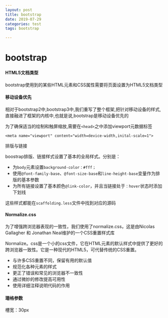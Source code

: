 ```yaml
---
layout: post
title: bootstrap
date: 2019-07-29
categories: test
tags: bootstrap

---
```


# bootstrap

#### HTML5文档类型

bootstrap使用到的某些HTML元素和CSS属性需要将页面设置为HTML5文档类型

#### 移动设备优先

相对于bootstrap2中,bootstrap3中,我们重写了整个框架,把针对移动设备的样式,直接融进了框架的内核中,也就是说,bootstrap是移动设备优先的

为了确保适当的绘制和触屏缩放,需要在`<head>`之中添加viewport元数据标签

```
<meta name="viewport" content="width=device-width,inital-scale=1">
```

排版与链接

boostrap排版、链接样式设置了基本的全局样式。分别是：

- 为`body`元素设置`background-color：#fff；`
- 使用`@font-family-base`、`@font-size-base`和`line-height-base`变量作为排版的基本参数
- 为所有链接设置了基本颜色`@link-color`，并且当链接处于`：hover`状态时添加下划线

这些样式都能在`scaffolding.less`文件中找到对应的源码

#### Normalize.css

为了增强跨浏览器表现的一致性，我们使用了normalize.css，这是由Nicolas Gallagher 和 Jonathan Neal维护的一个CSS重置样式库

Normalize。css是一个小的css文件，它在HTML元素的默认样式中提供了更好的跨浏览器一致性。它是一种现代的HTML5，可代替传统的CSS重置。

- 与许多CSS重置不同，保留有用的默认值
- 规范化各种元素的样式
- 更正了错误和常见的浏览器不一致性
- 通过微妙的修改提高可用性
- 使用详细注释说明代码的作用

#### 珊格参数

槽宽：30px










